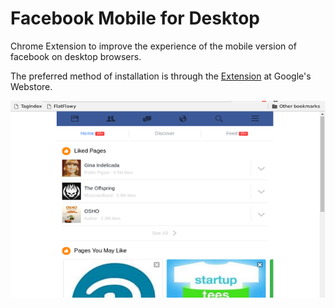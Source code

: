 # Facebook Mobile for Desktop

Chrome Extension to improve the experience of the mobile version of facebook on desktop browsers.

The preferred method of installation is through the [Extension](https://chrome.google.com/webstore/detail/pfghpmomilocnomajonpmnhipgkcabfp) at Google's Webstore.

![screenshot](screenshot.png)
